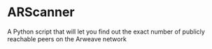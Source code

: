 # ARScanner
A Python script that will let you find out the exact number of publicly reachable peers on the Arweave network
